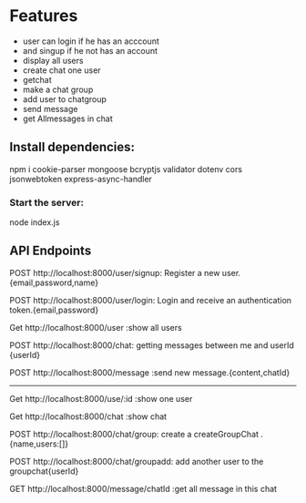 # Features

- user can login if he has an acccount
- and singup if he not has an account
- display all users
- create chat one user
- getchat 
- make a chat group
- add user to chatgroup
- send message
- get Allmessages in chat

## Install dependencies:

npm i cookie-parser mongoose bcryptjs validator dotenv cors jsonwebtoken express-async-handler

### Start the server:

node index.js


## API Endpoints

POST  http://localhost:8000/user/signup: Register a new user. {email,password,name}

POST  http://localhost:8000/user/login: Login and receive an authentication token.{email,password}

Get http://localhost:8000/user :show all users

POST  http://localhost:8000/chat: getting messages between me and userId {userId}

POST http://localhost:8000/message :send new message.{content,chatId}

**********************************

Get http://localhost:8000/use/:id :show one user

Get http://localhost:8000/chat :show chat

POST  http://localhost:8000/chat/group: create a createGroupChat .{name,users:[]}

POST  http://localhost:8000/chat/groupadd: add another user to the groupchat{userId}


GET http://localhost:8000/message/chatId :get all message in this chat





